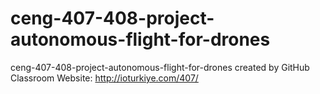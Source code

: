 # ceng-407-408-project-autonomous-flight-for-drones
ceng-407-408-project-autonomous-flight-for-drones created by GitHub Classroom
Website: http://ioturkiye.com/407/
